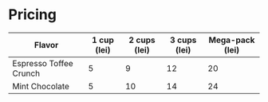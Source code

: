 # Pricing

| Flavor                 | 1 cup (lei) | 2 cups (lei) | 3 cups (lei) | Mega-pack (lei) |
| ---------------------- | ----------- | ------------ | ------------ | --------------- |
| Espresso Toffee Crunch | 5           | 9            | 12           | 20              |
| Mint Chocolate         | 5           | 10           | 14           | 24              |